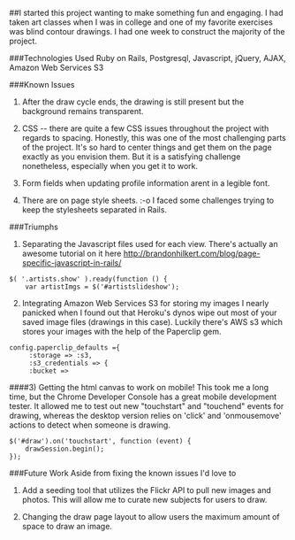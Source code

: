 

##I started this project wanting to make something fun and engaging. I had taken art classes when I was in college and one of my favorite exercises was blind contour drawings. I had one week to construct the majority of the project.

###Technologies Used
Ruby on Rails, Postgresql, Javascript, jQuery, AJAX, Amazon Web Services S3

###Known Issues

1) After the draw cycle ends, the drawing is still present but the background remains transparent. 

2) CSS -- there are quite a few CSS issues throughout the project with regards to spacing. Honestly, this was one of the most challenging parts of the project. It's so hard to center things and get them on the page exactly as you envision them. But it is a satisfying challenge nonetheless, especially when you get it to work. 

3) Form fields when updating profile information arent in a legible font.

4) There are on page style sheets. :-o I faced some challenges trying to keep the stylesheets separated in Rails. 


###Triumphs

1) Separating the Javascript files used for each view. There's actually an awesome tutorial on it here 
http://brandonhilkert.com/blog/page-specific-javascript-in-rails/

```
$( '.artists.show' ).ready(function () {
	var artistImgs = $('#artistslideshow');

```


2) Integrating Amazon Web Services S3 for storing my images
I nearly panicked when I found out that Heroku's dynos wipe out most of your saved image files (drawings in this case). Luckily there's AWS s3 which stores your images with the help of the Paperclip gem. 

```
config.paperclip_defaults ={
     :storage => :s3,
     :s3_credentials => {
     :bucket =>

```

####3) Getting the html canvas to work on mobile! 
This took me a long time, but the Chrome Developer Console has a great mobile development tester. It allowed me to test out new "touchstart" and "touchend" events for drawing, whereas the desktop version relies on 'click' and 'onmousemove' actions to detect when someone is drawing. 
```
$('#draw').on('touchstart', function (event) {
	drawSession.begin();
});
```

###Future Work
Aside from fixing the known issues I'd love to

1) Add a seeding tool that utilizes the Flickr API to pull new images and photos. This will allow me to curate new subjects for users to draw.

2) Changing the draw page layout to allow users the maximum amount of space to draw an image. 
